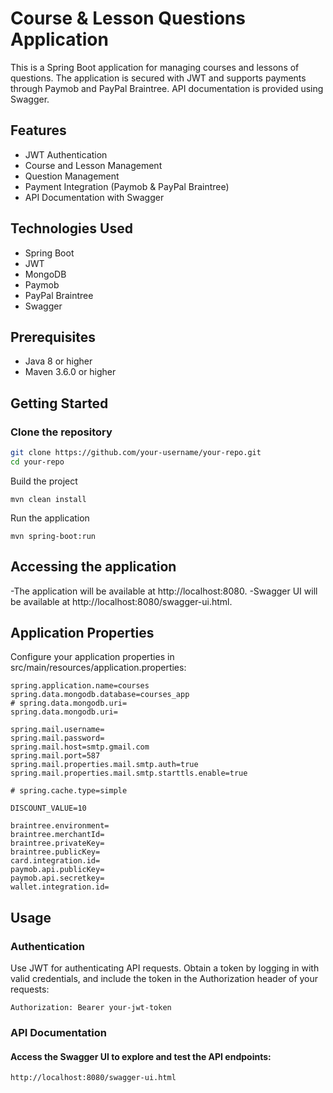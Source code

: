 # Course & Lesson Questions Application

This is a Spring Boot application for managing courses and lessons of questions. The application is secured with JWT and supports payments through Paymob and PayPal Braintree. API documentation is provided using Swagger.

## Features

- JWT Authentication
- Course and Lesson Management
- Question Management
- Payment Integration (Paymob & PayPal Braintree)
- API Documentation with Swagger

## Technologies Used

- Spring Boot
- JWT
- MongoDB
- Paymob
- PayPal Braintree
- Swagger

## Prerequisites

- Java 8 or higher
- Maven 3.6.0 or higher

## Getting Started

### Clone the repository

```bash
git clone https://github.com/your-username/your-repo.git
cd your-repo
```
Build the project
```
mvn clean install
```

Run the application
```
mvn spring-boot:run
```

## Accessing the application

-The application will be available at http://localhost:8080.
-Swagger UI will be available at http://localhost:8080/swagger-ui.html.

## Application Properties

Configure your application properties in src/main/resources/application.properties:
```
spring.application.name=courses
spring.data.mongodb.database=courses_app
# spring.data.mongodb.uri=
spring.data.mongodb.uri=

spring.mail.username=
spring.mail.password=
spring.mail.host=smtp.gmail.com
spring.mail.port=587
spring.mail.properties.mail.smtp.auth=true
spring.mail.properties.mail.smtp.starttls.enable=true

# spring.cache.type=simple

DISCOUNT_VALUE=10

braintree.environment=
braintree.merchantId=
braintree.privateKey=
braintree.publicKey=
card.integration.id=
paymob.api.publicKey=
paymob.api.secretkey=
wallet.integration.id=
```
## Usage
### Authentication
Use JWT for authenticating API requests. Obtain a token by logging in with valid credentials, and include the token in the Authorization header of your requests:
```
Authorization: Bearer your-jwt-token
```

### API Documentation
#### Access the Swagger UI to explore and test the API endpoints:
```
http://localhost:8080/swagger-ui.html
```
